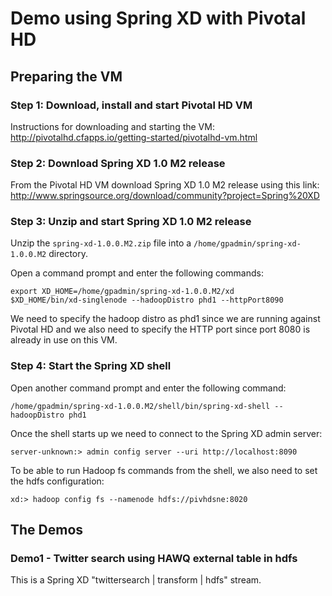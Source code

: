 # Demo using Spring XD with Pivotal HD

## Preparing the VM

### Step 1: Download, install and start Pivotal HD VM

Instructions for downloading and starting the VM: 
http://pivotalhd.cfapps.io/getting-started/pivotalhd-vm.html

### Step 2: Download Spring XD 1.0 M2 release

From the Pivotal HD VM download Spring XD 1.0 M2 release using this link: 
http://www.springsource.org/download/community?project=Spring%20XD

### Step 3: Unzip and start Spring XD 1.0 M2 release

Unzip the `spring-xd-1.0.0.M2.zip` file into a `/home/gpadmin/spring-xd-1.0.0.M2` directory.

Open a command prompt and enter the following commands:

    export XD_HOME=/home/gpadmin/spring-xd-1.0.0.M2/xd
    $XD_HOME/bin/xd-singlenode --hadoopDistro phd1 --httpPort8090

We need to specify the hadoop distro as phd1 since we are running against Pivotal HD and we also 
need to specify the HTTP port since port 8080 is already in use on this VM.

### Step 4: Start the Spring XD shell

Open another command prompt and enter the following command:

    /home/gpadmin/spring-xd-1.0.0.M2/shell/bin/spring-xd-shell --hadoopDistro phd1
    
Once the shell starts up we need to connect to the Spring XD admin server:

    server-unknown:> admin config server --uri http://localhost:8090

To be able to run Hadoop fs commands from the shell, we also need to set the hdfs configuration:

    xd:> hadoop config fs --namenode hdfs://pivhdsne:8020
    

## The Demos

### Demo1 - Twitter search using HAWQ external table in hdfs

This is a Spring XD "twittersearch | transform | hdfs" stream.
